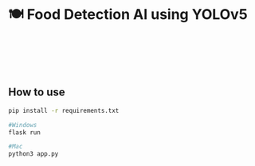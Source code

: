 # 🍽️ Food Detection AI using YOLOv5 
<br><br/><br><br/>

## How to use
```sh
pip install -r requirements.txt

#Windows
flask run

#Mac
python3 app.py
```
<br><br/>